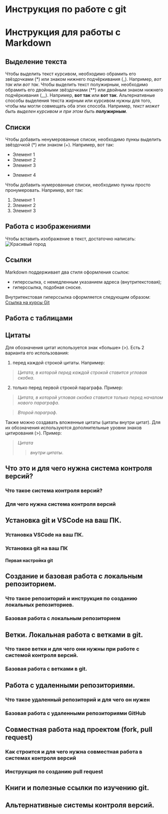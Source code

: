 # Инструкция по работе с git
# Инструкция для работы с Markdown
## Выделение текста
Чтобы выделить текст курсивом, необходимо обрамить его звёздочками (*) или знаком нижнего подчёркивания (_). Например, *вот так* или _вот так_.
Чтобы выделить текст полужирным, необходимо обрамить его двойными звёздочками (**) или двойным знаком нижнего подчёркивания (__). Например, **вот так** или __вот так__.
Альтернативные способы выделения текста жирным или курсивом нужны для того, чтобы мы могли совмещать оба этих способа. Например, _текст может быть выделен курсивом и при этом быть **полужирным**_.
## Списки
Чтобы добавить ненумерованные списки, необходимо пункы выделить звёздочкой (*) или знаком (+). Например, вот так:
* Элемент 1
* Элемент 2
* Элемент 3
+ Элемент 4

Чтобы добавить нумерованные списки, необходимо пункы просто пронумеровать. Например, вот так:
1. Элемент 1
2. Элемент 2
3. Элемент 3

## Работа с изображениями

Чтобы вставить изображение в текст, достаточно написать:
![Красивый город](Piter.jpg)
## Ссылки
Markdown поддерживает два стиля оформления ссылок:
* гиперссылка, с немедленным указанием адреса (внутритекстовая);
* гиперссылка, подобная сноске.

Внутритекстовая гиперссылка оформляется следующим образом: [Ссылка на курсы Git](https://www.youtube.com/watch?v=W4hoc24K93E "Ссылка на курсы Git")

## Работа с таблицами
## Цитаты
Для обозначения цитат используется знак «больше» (>). Есть 2 варианта его использования:
1. перед каждой строкой цитаты. Например:
>*Цитата, в которой перед
> каждой строкой
>ставится угловая скобка*.
2. только перед первой строкой параграфа. Пример:
>*Цитата, в которой угловая скобка
ставится только перед началом нового параграфа*.

>*Второй параграф*.

Также можно создавать вложенные цитаты (цитаты внутри цитат). Для их обозначения используются дополнительные уровни знаков цитирования (>). Пример:
>*Цитата*
>> *внутри цитаты*.

## Что это и для чего нужна система контроля версий?

### Что такое система контроля версий?

### Для чего нужна система контроля версий

## Установка git и VSCode на ваш ПК.

### Установка VSCode на ваш ПК.

### Установка git на ваш ПК

#### Первая настройка git

## Создание и базовая работа с локальным репозиторием.

### Что такое репозиторий и инструкция по созданию локальных репозиториев.

### Базовая работа с локальным репозиторием

## Ветки. Локальная работа с ветками в git.

### Что такое ветки и для чего они нужны при работе с системой контроля версий.

### Базовая работа с ветками в git.

## Работа с удаленными репозиториями.

### Что такое удаленный репозиторий и для чего он нужен

### Базовая работа с удаленными репозиториями GitHub

## Совместная работа над проектом (fork, pull request)

### Как строится и для чего нужна совместная работа в системах контроля версий

### Инструкция по созданию pull request

## Книги и полезные ссылки по изучению git.

## Альтернативные системы контроля версий.
